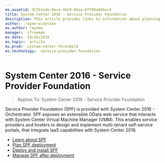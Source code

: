 ```yaml
---
ms.assetid: 35fb1ede-8eca-4dc9-b6aa-87f00a044ac4
title: System Center 2016 - Service Provider Foundation
description: This article provides links to information about planning and deployment System Center 2016 - Service Provider Foundation (SPF)
author:  rayne-wiselman
ms.author: raynew
manager:  cfreeman
ms.date:  10/16/2016
ms.topic:  article
ms.prod:  system-center-threshold
ms.technology:  service-provider-foundation
---
```


# System Center 2016 - Service Provider Foundation

>Applies To: System Center 2016 - Service Provider Foundation

Service Provider Foundation (SPF) is provided with System Center 2016 - Orchestrator. SPF exposes an extensible OData web service that interacts with System Center Virtual Machine Manager (VMM). This enables service providers and hosters to design and implement multi-tenant self-service portals, that integrate IaaS capabilities with System Center 2016.

- [Learn about SPF](overview.md)
- [Plan SPF deployment](plan-spf.md)
- [Deploy and install SPF](deploy/deploy-spf.md)
- [Manage SPF after deployment](manage/manage-spf.md)
